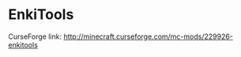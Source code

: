 EnkiTools
===============

CurseForge link:
http://minecraft.curseforge.com/mc-mods/229926-enkitools
